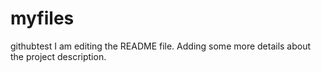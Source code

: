 # myfiles
githubtest
I am editing the README file. Adding some more details about the project description.

